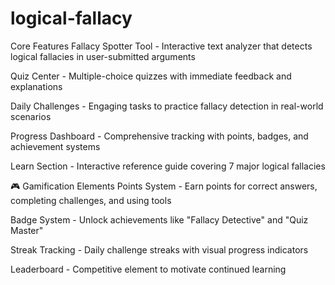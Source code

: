 # logical-fallacy

Core Features
Fallacy Spotter Tool - Interactive text analyzer that detects logical fallacies in user-submitted arguments

Quiz Center - Multiple-choice quizzes with immediate feedback and explanations

Daily Challenges - Engaging tasks to practice fallacy detection in real-world scenarios

Progress Dashboard - Comprehensive tracking with points, badges, and achievement systems

Learn Section - Interactive reference guide covering 7 major logical fallacies

🎮 Gamification Elements
Points System - Earn points for correct answers, completing challenges, and using tools

Badge System - Unlock achievements like "Fallacy Detective" and "Quiz Master"

Streak Tracking - Daily challenge streaks with visual progress indicators

Leaderboard - Competitive element to motivate continued learning
